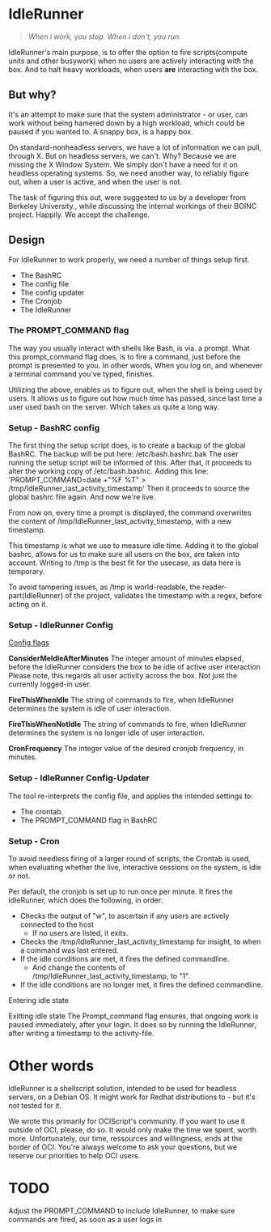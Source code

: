 # IdleRunner

> *When i work, you stop. When i don't, you run.*

IdleRunner's main purpose, is to offer the option to fire scripts(compute units and other busywork) when no users are actively interacting with the box.
And to halt heavy workloads, when users **are** interacting with the box.

## But why?
It's an attempt to make sure that the system administrator - or user, can work without being hamered down by a high workload, which could be paused if you wanted to. A snappy box, is a happy box.

On standard-nonheadless servers, we have a lot of information we can pull, through X. But on headless servers, we can't.
Why? Because we are missing the X Window System.
We simply don't have a need for it on headless operating systems.
So, we need another way, to reliably figure out, when a user is active, and when the user is not.

The task of figuring this out, were suggested to us by a developer from Berkeley University., while discussing the internal workings of their BOINC project. Happily. We accept the challenge.

## Design
For IdleRunner to work properly, we need a number of things setup first.
* The BashRC
* The config file
* The config updater
* The Cronjob
* The IdleRunner


### The PROMPT_COMMAND flag
The way you usually interact with shells like Bash, is via. a prompt.
What this prompt_command flag does, is to fire a command, just before the prompt is presented to you.
In other words, When you log on, and whenever a terminal command you've typed, finishes.

Utilizing the above, enables us to figure out, when the shell is being used by users.
It allows us to figure out how much time has passed, since last time a user used bash on the server. Which takes us quite a long way.

### Setup - BashRC config
The first thing the setup script does, is to create a backup of the global BashRC.
The backup will be put here: /etc/bash.bashrc.bak
The user running the setup script will be informed of this. 
After that, it proceeds to alter the working copy of /etc/bash.bashrc.
Adding this line: 
'PROMPT_COMMAND=date +"%F %T" > /tmp/IdleRunner_last_activity_timestamp'
Then it proceeds to source the global bashrc file again. And now we're live.

From now on, every time a prompt is displayed, the command overwrites the content of /tmp/IdleRunner_last_activity_timestamp, with a new timestamp.

This timestamp is what we use to measure idle time.
Adding it to the global bashrc, allows for us to make sure all users on the box, are taken into account.
Writing to /tmp is the best fit for the usecase, as data here is temporary.

To avoid tampering issues, as /tmp is world-readable, the reader-part(IdleRunner) of the project, validates the timestamp with a regex, before acting on it.

### Setup - IdleRunner Config
<u>Config flags</u>

**ConsiderMeIdleAfterMinutes**
The integer amount of minutes elapsed, before the IdleRunner considers the box to be idle of active user interaction
Please note, this regards all user activity across the box. Not just the currently logged-in user.

**FireThisWhenIdle**
The string of commands to fire, when IdleRunner determines the system is idle of user interaction.

**FireThisWhenNotIdle**
The string of commands to fire, when IdleRunner determines the system is no longer idle of user interaction.

**CronFrequency**
The integer value of the desired cronjob frequency, in minutes.

### Setup - IdleRunner Config-Updater
The tool re-interprets the config file, and applies the intended settings to:
* The crontab.
* The PROMPT_COMMAND flag in BashRC

### Setup - Cron
To avoid needless firing of a larger round of scripts, the Crontab is used, when evaluating whether the live, interactive sessions on the system, is idle or not.

Per default, the cronjob is set up to run once per minute.
It fires the IdleRunner, which does the following, in order:
* Checks the output of "w", to ascertain if any users are actively connected to the host
	* If no users are listed, it exits.
* Checks the /tmp/IdleRunner_last_activity_timestamp for insight, to when a command was last entered. 
* If the idle conditions are met, it fires the defined commandline.
	* And change the contents of /tmp/IdleRunner_last_activity_timestamp, to "1".
* If the idle conditions are no longer met, it fires the defined commandline.




Entering idle state

Exitting idle state
The Prompt_command flag ensures, that ongoing work is paused immediately, after your login. It does so by running the IdleRunner, after writing a timestamp to the activity-file.






# Other words
IdleRunner is a shellscript solution, intended to be used for headless servers, on a Debian OS. It might work for Redhat distributions to - but it's not tested for it.

We wrote this primarily for OCIScript's community.
If you want to use it outside of OCI, please, do so. It would only make the time we spent, worth more. Unfortunately, our time, ressources and willingness, ends at the border of OCI. You're always welcome to ask your questions, but we reserve our priorities to help OCI users.



# TODO
Adjust the PROMPT_COMMAND to include IdleRunner, to make sure commands are fired, as soon as a user logs in
